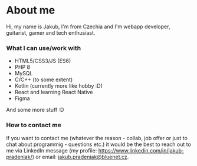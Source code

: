 # About me
Hi, my name is Jakub, I'm from Czechia and I'm webapp developer, guitarist, gamer and tech enthusiast.

  
### What I can use/work with
* HTML5/CSS3/JS (ES6)
* PHP 8
* MySQL
* C/C++ (to some extent)
* Kotlin (currently more like hobby :D)
* React and learning React Native
* Figma

And some more stuff :D

### How to contact me
If you want to contact me (whatever the reason - collab, job offer or just to chat about programmig - questions etc.) it would be the best to reach out to me via LinkedIn message (my profile: https://www.linkedin.com/in/jakub-pradeniak/) or email: jakub.pradeniak@bluenet.cz.
